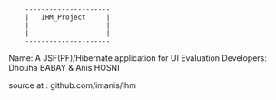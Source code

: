 		---------------------
		|	IHM_Project		|
		|					|
		|					|
		---------------------

Name: A JSF(PF)/Hibernate application for UI Evaluation
Developers: Dhouha BABAY & Anis HOSNI


source at : github.com/imanis/ihm
